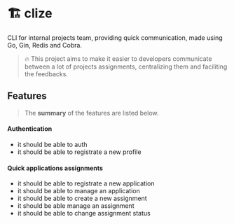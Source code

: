 # 🏗️ clize

CLI for internal projects team, providing quick communication, made using Go, Gin, Redis and Cobra.

> 🔥 This project aims to make it easier to developers communicate between a lot of projects assignments, centralizing them and faciliting the feedbacks.

## Features

> The **summary** of the features are listed below.

#### Authentication

- it should be able to auth
- it should be able to registrate a new profile

#### Quick applications assignments

- it should be able to registrate a new application
- it should be able to manage an application
- it should be able to create a new assignment
- it should be able manage an assignment
- it should be able to change assignment status
